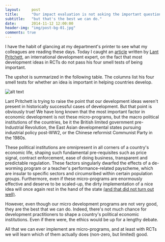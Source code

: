 ```yaml
---
layout:     post
title:      "Our impact evaluation is not asking the important question"
subtitle:   "but that's the best we can do."
date:       2014-11-12 12:00:00
header-img: "img/post-bg-01.jpg"
comments: true
---
```

I have the habit of glancing at my department's printer to see what my colleagues are reading these days. Today I caught an [article](http://www.cgdev.org/blog/your-impact-evaluation-asking-questions-matter-four-part-smell-test) written by [Lant Pritchett](http://www.cgdev.org/expert/lant-pritchett), an international development expert, on the fact that most development ideas in RCTs do not pass his four smell tests of being important.

The upshot is summarized in the following table. The columns list his four smell tests for whether an idea is important in helping countries develop.

![alt text](http://www.cgdev.org/sites/default/files/lant-blog-nose-test.png "Lant Pritchett's smell tests")

Lant Pritchett is trying to raise the point that our development ideas weren't present in historically successful cases of development. But that point is obviously true! We have long known that the most important factor in economic development is not these micro-programs, but the macro political institutions of the countries, be it the British limited government pre-Industrial Revolution, the East Asian developmental states pursuing industrial policy post-WW2, or the Chinese reformist Communist Party in the 1980s. 

These political institutions are omnipresent in all corners of a country's economic life, shaping such fundamental pre-requisites such as price signal, contract enforcement, ease of doing business, transparent and predictable regulation. These factors singularly dwarfed the effects of a de-worming program or a teacher's performance-related payscheme, which are insular to specific sectors and circumsribed within certain population groups. Furthermore, even if these micro-programs are enormously effective and deserve to be scaled-up, the dirty implementation of a nice idea will once again rest in the hand of the state [(and that did not turn out well)](http://www.cgdev.org/doc/kenya_rct_webdraft.pdf).

However, even though our micro development programs are not very good, they are the best that we can do. Indeed, there's not much chance for development practitioners to shape a country's political economic institutions. Even if there were, the ethics would be up for a lengthy debate. 

All that we can ever implement are micro-programs, and at least with RCTs we will learn which of them actually does (non-zero, but limited) good.